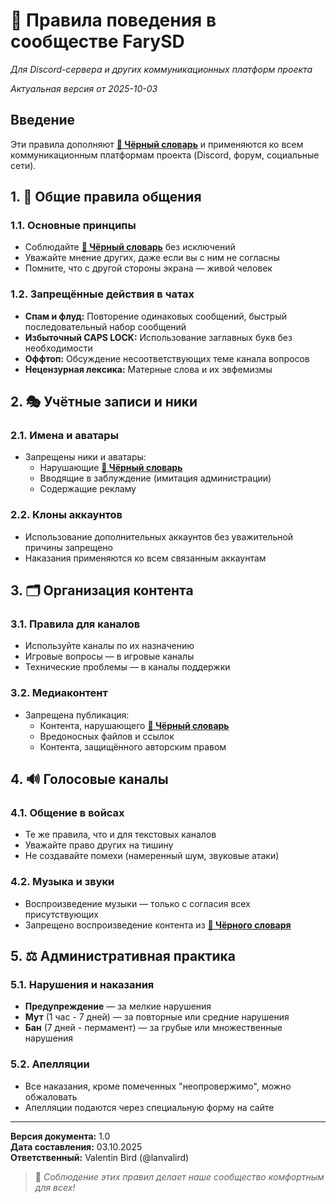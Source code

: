 # 📘 Правила поведения в сообществе FarySD

*Для Discord-сервера и других коммуникационных платформ проекта*  

*Актуальная версия от 2025-10-03*

## Введение

Эти правила дополняют **[📕 Чёрный словарь](https://fary.lanvalird.ru/legal/black-dictionary)** и применяются ко всем коммуникационным платформам проекта (Discord, форум, социальные сети).

## 1. 💬 Общие правила общения

### 1.1. Основные принципы

- Соблюдайте **[📕 Чёрный словарь](https://fary.lanvalird.ru/legal/black-dictionary)** без исключений
- Уважайте мнение других, даже если вы с ним не согласны
- Помните, что с другой стороны экрана — живой человек

### 1.2. Запрещённые действия в чатах

- **Спам и флуд:** Повторение одинаковых сообщений, быстрый последовательный набор сообщений
- **Избыточный CAPS LOCK:** Использование заглавных букв без необходимости
- **Оффтоп:** Обсуждение несоответствующих теме канала вопросов
- **Нецензурная лексика:** Матерные слова и их эвфемизмы

## 2. 🎭 Учётные записи и ники

### 2.1. Имена и аватары

- Запрещены ники и аватары:
  - Нарушающие **[📕 Чёрный словарь](https://fary.lanvalird.ru/legal/black-dictionary)**
  - Вводящие в заблуждение (имитация администрации)
  - Содержащие рекламу

### 2.2. Клоны аккаунтов

- Использование дополнительных аккаунтов без уважительной причины запрещено
- Наказания применяются ко всем связанным аккаунтам

## 3. 🗂 Организация контента

### 3.1. Правила для каналов

- Используйте каналы по их назначению
- Игровые вопросы — в игровые каналы
- Технические проблемы — в каналы поддержки

### 3.2. Медиаконтент

- Запрещена публикация:
  - Контента, нарушающего **[📕 Чёрный словарь](https://fary.lanvalird.ru/legal/black-dictionary)**
  - Вредоносных файлов и ссылок
  - Контента, защищённого авторским правом

## 4. 🔊 Голосовые каналы

### 4.1. Общение в войсах

- Те же правила, что и для текстовых каналов
- Уважайте право других на тишину
- Не создавайте помехи (намеренный шум, звуковые атаки)

### 4.2. Музыка и звуки

- Воспроизведение музыки — только с согласия всех присутствующих
- Запрещено воспроизведение контента из **[📕 Чёрного словаря](https://fary.lanvalird.ru/legal/black-dictionary)**

## 5. ⚖️ Административная практика

### 5.1. Нарушения и наказания

- **Предупреждение** — за мелкие нарушения
- **Мут** (1 час - 7 дней) — за повторные или средние нарушения
- **Бан** (7 дней - пермамент) — за грубые или множественные нарушения

### 5.2. Апелляции

- Все наказания, кроме помеченных "неопровержимо", можно обжаловать
- Апелляции подаются через специальную форму на сайте

---
**Версия документа:** 1.0  
**Дата составления:** 03.10.2025  
**Ответственный:** Valentin Bird (@lanvalird)

> 💬 *Соблюдение этих правил делает наше сообщество комфортным для всех!*